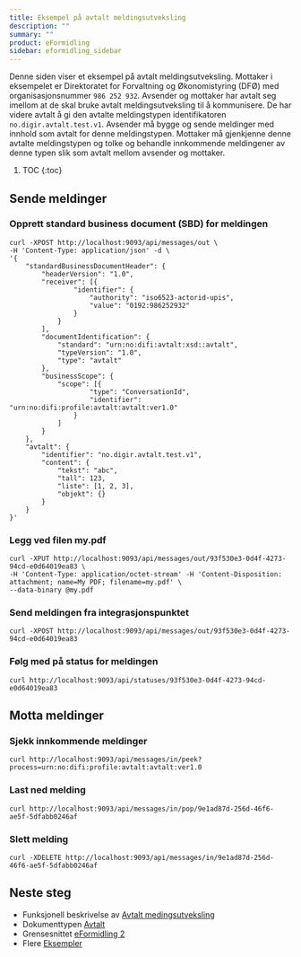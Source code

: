 ```yaml
---
title: Eksempel på avtalt meldingsutveksling
description: ""
summary: ""
product: eFormidling
sidebar: eformidling_sidebar
---
```


Denne siden viser et eksempel på avtalt meldingsutveksling. Mottaker i eksempelet er Direktoratet for Forvaltning og
Økonomistyring (DFØ) med organisasjonsnummer `986 252 932`. Avsender og mottaker har avtalt seg imellom at de skal bruke
avtalt meldingsutveksling til å kommunisere. De har videre avtalt å gi den avtalte meldingstypen identifikatoren
`no.digir.avtalt.test.v1`. Avsender må bygge og sende meldinger med innhold som avtalt for denne meldingstypen. Mottaker
må gjenkjenne denne avtalte meldingstypen og tolke og behandle innkommende meldingener av denne typen slik som avtalt
mellom avsender og mottaker.

1. TOC
{:toc}

## Sende meldinger

### Opprett standard business document (SBD) for meldingen
```
curl -XPOST http://localhost:9093/api/messages/out \
-H 'Content-Type: application/json' -d \
'{
    "standardBusinessDocumentHeader": {
        "headerVersion": "1.0",
        "receiver": [{
                "identifier": {
                    "authority": "iso6523-actorid-upis",
                    "value": "0192:986252932"
                }
            }
        ],
        "documentIdentification": {
            "standard": "urn:no:difi:avtalt:xsd::avtalt",
            "typeVersion": "1.0",
            "type": "avtalt"
        },
        "businessScope": {
            "scope": [{
                    "type": "ConversationId",
                    "identifier": "urn:no:difi:profile:avtalt:avtalt:ver1.0"
                }
            ]
        }
    },
    "avtalt": {
        "identifier": "no.digir.avtalt.test.v1",
        "content": {
            "tekst": "abc",
            "tall": 123,
            "liste": [1, 2, 3],
            "objekt": {}
        }
    }
}'
```

### Legg ved filen my.pdf

```
curl -XPUT http://localhost:9093/api/messages/out/93f530e3-0d4f-4273-94cd-e0d64019ea83 \
-H 'Content-Type: application/octet-stream' -H 'Content-Disposition: attachment; name=My PDF; filename=my.pdf' \
--data-binary @my.pdf
```

### Send meldingen fra integrasjonspunktet

```
curl -XPOST http://localhost:9093/api/messages/out/93f530e3-0d4f-4273-94cd-e0d64019ea83
```

### Følg med på status for meldingen

```
curl http://localhost:9093/api/statuses/93f530e3-0d4f-4273-94cd-e0d64019ea83
```

## Motta meldinger

### Sjekk innkommende meldinger

```
curl http://localhost:9093/api/messages/in/peek?process=urn:no:difi:profile:avtalt:avtalt:ver1.0
```

### Last ned melding

```
curl http://localhost:9093/api/messages/in/pop/9e1ad87d-256d-46f6-ae5f-5dfabb0246af
```

### Slett melding

```
curl -XDELETE http://localhost:9093/api/messages/in/9e1ad87d-256d-46f6-ae5f-5dfabb0246af
```

## Neste steg

- Funksjonell beskrivelse av [Avtalt medingsutveksling](../../Funksjonalitet/avtalt)
- Dokumenttypen [Avtalt](../Dokumenttyper/avtalt)
- Grensesnittet [eFormidling 2](../integrasjonspunkt_eformidling2_api)
- Flere [Eksempler](./)
